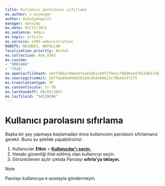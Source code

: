 ```yaml
---
title: Kullanıcı parolasını sıfırlama
ms.author: v-aiyengar
author: AshaIyengar21
manager: dansimp
ms.date: 02/17/2021
ms.audience: Admin
ms.topic: article
ms.service: o365-administration
ROBOTS: NOINDEX, NOFOLLOW
localization_priority: Normal
ms.collection: Adm_O365
ms.custom:
- "9002486"
- "7524"
ms.openlocfilehash: ed5f48ba746da47e2e5db1cb9f279e1cf9b862e47813d617ab7df18ed64725ed
ms.sourcegitcommit: b5f7da89a650d2915dc652449623c78be6247175
ms.translationtype: MT
ms.contentlocale: tr-TR
ms.lasthandoff: 08/05/2021
ms.locfileid: "54119196"
---
```

# <a name="reset-the-users-password"></a>Kullanıcı parolasını sıfırlama

Başka bir şey yapmaya başlamadan önce kullanıcının parolasını sıfırlamanız gerekir. Bunu şu şekilde yapabilirsiniz:

1. Kullanıcılar **Etkin**  >  **[Kullanıcılar'ı seçin.](https://go.microsoft.com/fwlink/p/?linkid=834822)**
1. Hesabı güvenliği ihlal edilmiş olan kullanıcıyı seçin.
1. Görüntülenen açılır çıktıda Parolayı **sıfırla'ya tıklayın.**

> [!NOTE]
> Parolayı kullanıcıya e-postayla göndermeyin.
